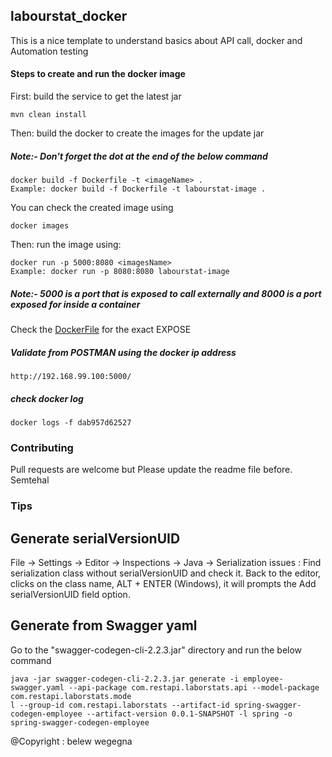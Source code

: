 ## labourstat_docker

This is a nice template to understand basics about API call, docker and Automation testing

#### Steps to create and run the docker image
First: build the service to get the latest jar 
```
mvn clean install
```
Then: build the docker to create the images for the update jar	
##### Note:- Don't  forget the dot at the end of the below command
```
docker build -f Dockerfile -t <imageName> . 
Example: docker build -f Dockerfile -t labourstat-image .
```
You can check the created image using
```
docker images
```
Then: run the image using:
```
docker run -p 5000:8080 <imagesName>
Example: docker run -p 8080:8080 labourstat-image
```
##### Note:- 5000 is a port that is exposed to call externally and 8000 is a port exposed for inside a container
Check the [DockerFile](Dockerfile) for the exact EXPOSE 
##### Validate from POSTMAN using the docker ip address
```
http://192.168.99.100:5000/
```
##### check docker log
```
docker logs -f dab957d62527
```
### Contributing
Pull requests are welcome but Please update the readme file before. 
Semtehal

### Tips

## Generate serialVersionUID
File -> Settings -> Editor -> Inspections -> Java -> Serialization issues : Find serialization class without serialVersionUID and check it. Back to the editor, clicks on the class name, ALT + ENTER (Windows), it will prompts the Add serialVersionUID field option.

## Generate from Swagger yaml
Go to the "swagger-codegen-cli-2.2.3.jar" directory and run the below command
```
java -jar swagger-codegen-cli-2.2.3.jar generate -i employee-swagger.yaml --api-package com.restapi.laborstats.api --model-package com.restapi.laborstats.mode
l --group-id com.restapi.laborstats --artifact-id spring-swagger-codegen-employee --artifact-version 0.0.1-SNAPSHOT -l spring -o spring-swagger-codegen-employee
```


@Copyright : belew wegegna
